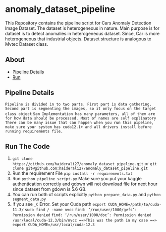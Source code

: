 # anomaly_dataset_pipeline
This Repository contains the pipeline script for Cars Anomaly Detection Image Dataset. The dataset is heterogeneous in nature. Main purpose is for dataset is to detect anomalies in heterogeneous dataset.  Since, Car is more heterogeneous that industrial objects. Dataset structure is analogous to Mvtec Dataset class.

## About
- [Pipeline Details](#Pipeline-Details)
- [Run](#Run-The-Code)

## Pipeline Details
`Pipeline is divided in to two parts. First part is data gathering. Second part is segmenting the images, so it only focus on the target class object`
`Sam Implementation has many parameters, all of them are for how data should be processed. Most of names are self explinatory`
`There can be many issue that can happen when you run this pipeline, make sure your system has cuda12.1+ and all drivers install before running requirements file.`

## Run The Code
1. `git clone https://github.com/haiderali27/anomaly_dataset_pipeline.git` or `git clone git@github.com:haiderali27/anomaly_dataset_pipeline.git`
2. Run the requirement File `pip install -r requirements.txt`
3. Run `python pipeline_script.py` Make sure you put your kaggle authentication correctly and gdown will not download file for next hour since dataset from gdown is 5.6 GB. 
4. You can run both of scripts explicitly `python prepare_data.py` and `python segment_data.py`
5. If you see `_C` Error. Set your Cuda path 
`export CUDA_HOME=/path/to/cuda-11.3/`
`sudo find / -name nvcc`
`find: ‘/run/user/1000/gvfs’: Permission denied`
`find: ‘/run/user/1000/doc’: Permission denied`
`/usr/local/cuda-12.3/bin/nvcc ==>This was the path in my case ==> export CUDA_HOME=/usr/local/cuda-12.3`
